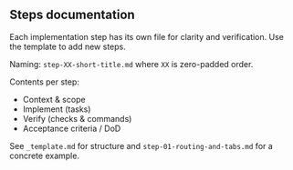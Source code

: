 ## Steps documentation

Each implementation step has its own file for clarity and verification. Use the template to add new steps.

Naming: `step-XX-short-title.md` where `XX` is zero-padded order.

Contents per step:
- Context & scope
- Implement (tasks)
- Verify (checks & commands)
- Acceptance criteria / DoD

See `_template.md` for structure and `step-01-routing-and-tabs.md` for a concrete example.


